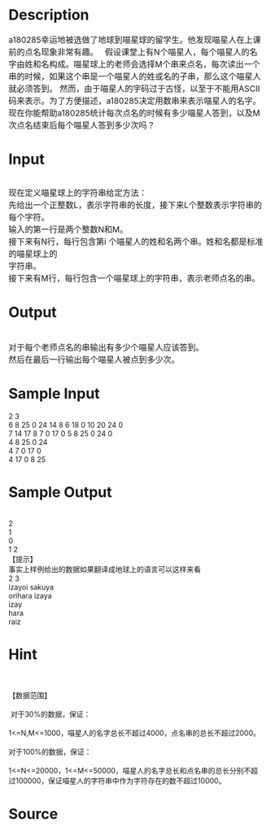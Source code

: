 
# Description

<div class="content"><div><span style="font-size: medium">a180285幸运地被选做了地球到喵星球的留学生。他发现喵星人在上课前的点名现象非</span><span style="font-size: medium">常有趣。 </span><span style="font-size: medium">  假设课堂上有N个喵星人，每个喵星人的名字由姓和名构成。喵星球上的老师会选择</span><span style="font-size: medium">M个串来点名，每次读出一个串的时候，如果这个串是一个喵星人的姓或名的子串，那么</span><span style="font-size: medium">这个喵星人就必须答到。 </span><span style="font-size: medium">然而，由于喵星人的字码过于古怪，以至于不能用ASCII码来表示。为了方便描述，</span><span style="font-size: medium">a180285决定用数串来表示喵星人的名字。 </span></div>
<div><span style="font-size: medium">现在你能帮助a180285统计每次点名的时候有多少喵星人答到，以及M次点名结束后</span><span style="font-size: medium">每个喵星人答到多少次吗？   </span></div></div>

# Input

<div class="content"><div> </div>
<div><span style="font-size: medium">现在定义喵星球上的字符串给定方法： </span></div>
<div><span style="font-size: medium">先给出一个正整数L，表示字符串的长度，接下来L个整数表示字符串的每个字符。 </span></div>
<div><span style="font-size: medium">输入的第一行是两个整数N和M。 </span></div>
<div><span style="font-size: medium">接下来有N行，每行包含第i 个喵星人的姓和名两个串。姓和名都是标准的喵星球上的</span></div>
<div><span style="font-size: medium">字符串。 </span></div>
<div><span style="font-size: medium">接下来有M行，每行包含一个喵星球上的字符串，表示老师点名的串。 </span></div></div>

# Output

<div class="content"><div><span style="font-size: medium"> </span></div>
<div><span style="font-size: medium">对于每个老师点名的串输出有多少个喵星人应该答到。 </span></div>
<div><span style="font-size: medium">然后在最后一行输出每个喵星人被点到多少次。 </span></div></div>

# Sample Input

<div class="content"><span class="sampledata">2 3 <br/>
6 8 25 0 24 14 8 6 18 0 10 20 24 0 <br/>
7 14 17 8 7 0 17 0 5 8 25 0 24 0 <br/>
4 8 25 0 24 <br/>
4 7 0 17 0 <br/>
4 17 0 8 25 <br/>
</span></div>

# Sample Output

<div class="content"><span class="sampledata"><br/>
2 <br/>
1 <br/>
0 <br/>
1 2 <br/>
【提示】 <br/>
事实上样例给出的数据如果翻译成地球上的语言可以这样来看 <br/>
2 3 <br/>
izayoi sakuya <br/>
orihara izaya <br/>
izay <br/>
hara <br/>
raiz </span></div>

# Hint

<div class="content"><p></p><p><br/><br/>
【数据范围】 <br/><br/>
 对于30%的数据，保证： <br/><br/>
1&lt;=N,M&lt;=1000，喵星人的名字总长不超过4000，点名串的总长不超过2000。<br/><br/>
对于100%的数据，保证：<br/><br/>
1&lt;=N&lt;=20000，1&lt;=M&lt;=50000，喵星人的名字总长和点名串的总长分别不超过100000，保证喵星人的字符串中作为字符存在的数不超过10000。</p><p></p></div>

# Source

<div class="content"><p><a href="problemset.php?search="></a></p></div>

